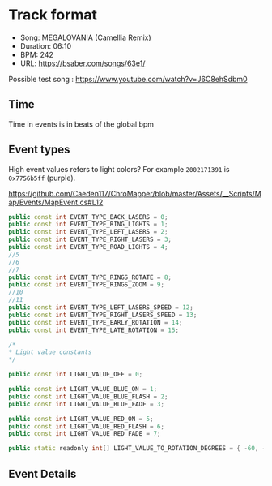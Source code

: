 # Track format

* Song: MEGALOVANIA (Camellia Remix)
* Duration: 06:10
* BPM: 242
* URL: https://bsaber.com/songs/63e1/

Possible test song : https://www.youtube.com/watch?v=J6C8ehSdbm0

## Time

Time in events is in beats of the global bpm

## Event types

High event values refers to light colors?
For example `2002171391` is `0x7756b5ff` (purple).

https://github.com/Caeden117/ChroMapper/blob/master/Assets/__Scripts/Map/Events/MapEvent.cs#L12

```cpp
public const int EVENT_TYPE_BACK_LASERS = 0;
public const int EVENT_TYPE_RING_LIGHTS = 1;
public const int EVENT_TYPE_LEFT_LASERS = 2;
public const int EVENT_TYPE_RIGHT_LASERS = 3;
public const int EVENT_TYPE_ROAD_LIGHTS = 4;
//5
//6
//7
public const int EVENT_TYPE_RINGS_ROTATE = 8;
public const int EVENT_TYPE_RINGS_ZOOM = 9;
//10
//11
public const int EVENT_TYPE_LEFT_LASERS_SPEED = 12;
public const int EVENT_TYPE_RIGHT_LASERS_SPEED = 13;
public const int EVENT_TYPE_EARLY_ROTATION = 14;
public const int EVENT_TYPE_LATE_ROTATION = 15;

/*
* Light value constants
*/

public const int LIGHT_VALUE_OFF = 0;

public const int LIGHT_VALUE_BLUE_ON = 1;
public const int LIGHT_VALUE_BLUE_FLASH = 2;
public const int LIGHT_VALUE_BLUE_FADE = 3;

public const int LIGHT_VALUE_RED_ON = 5;
public const int LIGHT_VALUE_RED_FLASH = 6;
public const int LIGHT_VALUE_RED_FADE = 7;

public static readonly int[] LIGHT_VALUE_TO_ROTATION_DEGREES = { -60, -45, -30, -15, 15, 30, 45, 60 };
```

## Event Details

